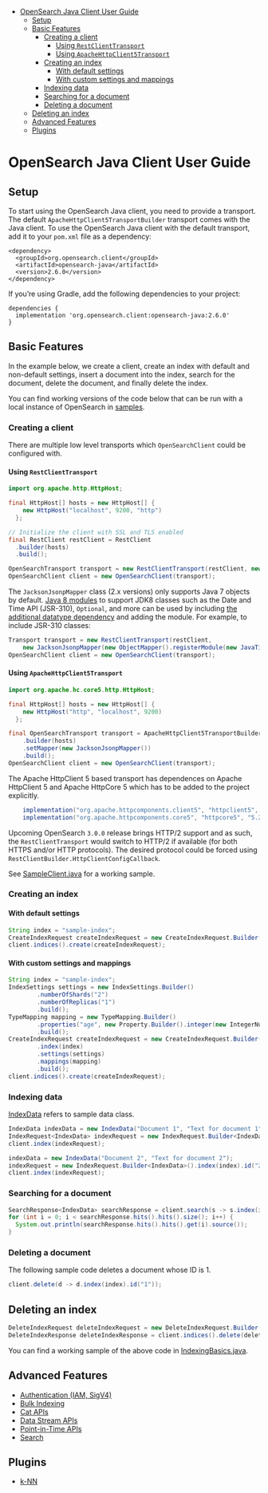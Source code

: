 - [OpenSearch Java Client User Guide](#opensearch-java-client-user-guide)
  - [Setup](#setup)
  - [Basic Features](#basic-features)
    - [Creating a client](#creating-a-client)
      - [Using `RestClientTransport`](#using-restclienttransport)
      - [Using `ApacheHttpClient5Transport`](#using-apachehttpclient5transport)
    - [Creating an index](#creating-an-index)
      - [With default settings](#with-default-settings)
      - [With custom settings and mappings](#with-custom-settings-and-mappings)
    - [Indexing data](#indexing-data)
    - [Searching for a document](#searching-for-a-document)
    - [Deleting a document](#deleting-a-document)
  - [Deleting an index](#deleting-an-index)
  - [Advanced Features](#advanced-features)
  - [Plugins](#plugins)

# OpenSearch Java Client User Guide

## Setup

To start using the OpenSearch Java client, you need to provide a transport. The default `ApacheHttpClient5TransportBuilder` transport comes with the Java client. To use the OpenSearch Java client with the default transport, add it to your `pom.xml` file as a dependency:

```
<dependency>
  <groupId>org.opensearch.client</groupId>
  <artifactId>opensearch-java</artifactId>
  <version>2.6.0</version>
</dependency>
```

If you’re using Gradle, add the following dependencies to your project:

```
dependencies {
  implementation 'org.opensearch.client:opensearch-java:2.6.0'
}
```

## Basic Features

In the example below, we create a client, create an index with default and non-default settings, insert a document into the index, search for the document, delete the document, and finally delete the index.

You can find working versions of the code below that can be run with a local instance of OpenSearch in [samples](./samples/).

### Creating a client

There are multiple low level transports which `OpenSearchClient` could be configured with.

#### Using `RestClientTransport`

```java
import org.apache.http.HttpHost;

final HttpHost[] hosts = new HttpHost[] {
    new HttpHost("localhost", 9200, "http")
  };

// Initialize the client with SSL and TLS enabled
final RestClient restClient = RestClient
  .builder(hosts)
  .build();

OpenSearchTransport transport = new RestClientTransport(restClient, new JacksonJsonpMapper()); 
OpenSearchClient client = new OpenSearchClient(transport);
```

The `JacksonJsonpMapper` class (2.x versions) only supports Java 7 objects by default. [Java 8 modules](https://github.com/FasterXML/jackson-modules-java8) to support JDK8 classes such as the Date and Time API (JSR-310), `Optional`, and more can be used by including [the additional datatype dependency](https://github.com/FasterXML/jackson-modules-java8#usage) and adding the module.  For example, to include JSR-310 classes:

```java
Transport transport = new RestClientTransport(restClient,
    new JacksonJsonpMapper(new ObjectMapper().registerModule(new JavaTimeModule()))); 
OpenSearchClient client = new OpenSearchClient(transport);
```

#### Using `ApacheHttpClient5Transport`

```java
import org.apache.hc.core5.http.HttpHost;

final HttpHost[] hosts = new HttpHost[] {
    new HttpHost("http", "localhost", 9200)
  };

final OpenSearchTransport transport = ApacheHttpClient5TransportBuilder
    .builder(hosts)
    .setMapper(new JacksonJsonpMapper())
    .build();
OpenSearchClient client = new OpenSearchClient(transport);
```

The Apache HttpClient 5 based transport has dependences on Apache HttpClient 5 and Apache HttpCore 5 which has to be added to the project explicitly.

```gradle
    implementation("org.apache.httpcomponents.client5", "httpclient5", "5.2.1")
    implementation("org.apache.httpcomponents.core5", "httpcore5", "5.2.2")
```

Upcoming OpenSearch `3.0.0` release brings HTTP/2 support and as such, the `RestClientTransport` would switch to HTTP/2 if available (for both HTTPS and/or HTTP protocols). The desired protocol could be forced using `RestClientBuilder.HttpClientConfigCallback`.

See [SampleClient.java](./samples/src/main/java/org/opensearch/client/samples/SampleClient.java) for a working sample.

### Creating an index

#### With default settings

```java
String index = "sample-index";
CreateIndexRequest createIndexRequest = new CreateIndexRequest.Builder().index(index).build();
client.indices().create(createIndexRequest);
```

#### With custom settings and mappings

```java
String index = "sample-index";
IndexSettings settings = new IndexSettings.Builder()
        .numberOfShards("2")
        .numberOfReplicas("1")
        .build();
TypeMapping mapping = new TypeMapping.Builder()
        .properties("age", new Property.Builder().integer(new IntegerNumberProperty.Builder().build()).build())
        .build();
CreateIndexRequest createIndexRequest = new CreateIndexRequest.Builder()
        .index(index)
        .settings(settings)
        .mappings(mapping)
        .build();
client.indices().create(createIndexRequest);
```

### Indexing data

[IndexData](./samples/src/main/java/org/opensearch/client/samples/util/IndexData.java) refers to sample data class.

```java
IndexData indexData = new IndexData("Document 1", "Text for document 1");
IndexRequest<IndexData> indexRequest = new IndexRequest.Builder<IndexData>().index(index).id("1").document(indexData).build();
client.index(indexRequest);

indexData = new IndexData("Document 2", "Text for document 2");
indexRequest = new IndexRequest.Builder<IndexData>().index(index).id("2").document(indexData).build();
client.index(indexRequest);
```

### Searching for a document

```java
SearchResponse<IndexData> searchResponse = client.search(s -> s.index(index), IndexData.class);
for (int i = 0; i < searchResponse.hits().hits().size(); i++) {
  System.out.println(searchResponse.hits().hits().get(i).source());
}
```

### Deleting a document

The following sample code deletes a document whose ID is 1.

```java
client.delete(d -> d.index(index).id("1"));
```

## Deleting an index

```java
DeleteIndexRequest deleteIndexRequest = new DeleteIndexRequest.Builder().index(index).build();
DeleteIndexResponse deleteIndexResponse = client.indices().delete(deleteIndexRequest);
```

You can find a working sample of the above code in [IndexingBasics.java](./samples/src/main/java/org/opensearch/client/samples/IndexingBasics.java).

## Advanced Features

- [Authentication (IAM, SigV4)](./guides/auth.md)
- [Bulk Indexing](./guides/bulk.md)
- [Cat APIs](./guides/cat.md)
- [Data Stream APIs](./guides/data_stream.md)
- [Point-in-Time APIs](./guides/point_in_time.md)
- [Search](./guides/search.md)

## Plugins

- [k-NN](guides/plugins/knn.md)